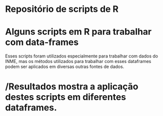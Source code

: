 # Repositório de scripts de R

# Alguns scripts em R para trabalhar com data-frames

Esses scripts foram utilizados especialmente para trabalhar com dados do INME,
mas os métodos utilizados para trabalhar com esses dataframes podem ser aplicados em diversas outras fontes de dados.

# /Resultados mostra a aplicação destes scripts em diferentes dataframes.
